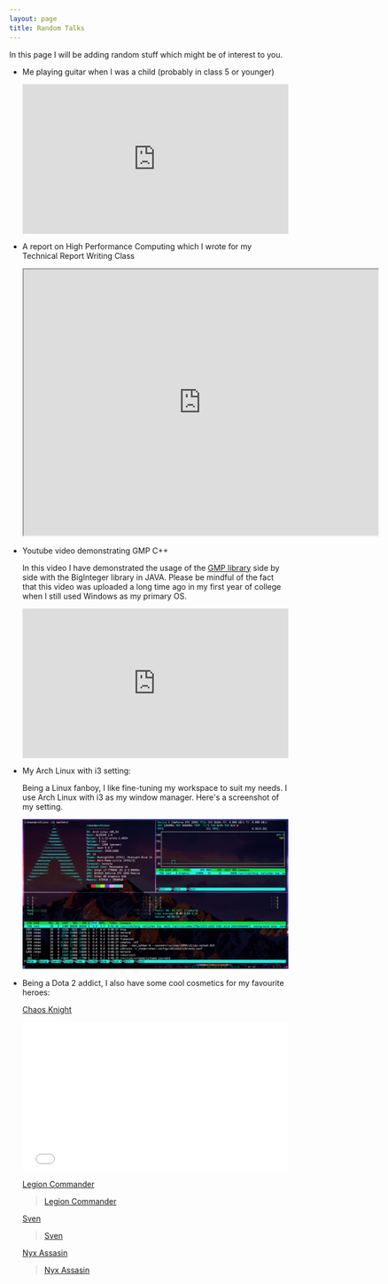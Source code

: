 ```yaml
---
layout: page
title: Random Talks
---
```


In this page I will be adding random stuff which might be of interest to you.

*	Me playing guitar when I was a child (probably in class 5 or younger)

	<style>.embed-container { position: relative; padding-bottom: 56.25%; height: 0; overflow: hidden; max-width: 100%; } .embed-container iframe, .embed-container object, .embed-container embed { position: absolute; top: 0; left: 0; width: 100%; height: 100%; }</style><div class='embed-container'><iframe src='https://player.vimeo.com/video/344354822' frameborder='0' webkitAllowFullScreen mozallowfullscreen allowFullScreen></iframe></div>

*	A report on High Performance Computing which I wrote for my Technical Report Writing Class

	<iframe src="https://drive.google.com/file/d/1h-iVCAsfryl23HhJGZQcGsNJ1rTj2JRU/preview" width="640" height="480"></iframe>

*	Youtube video demonstrating GMP C++

	In this video I have demonstrated the usage of the [GMP library](https://gmplib.org/) side by side with the BigInteger library in JAVA. Please be mindful of the fact that this video was uploaded a long time ago in my first year of college when I still used Windows as my primary OS.

	<style>.embed-container { position: relative; padding-bottom: 56.25%; height: 0; overflow: hidden; max-width: 100%; } .embed-container iframe, .embed-container object, .embed-container embed { position: absolute; top: 0; left: 0; width: 100%; height: 100%; }</style><div class='embed-container'><iframe src='https://www.youtube.com/embed/C2RKwXYovkQ' frameborder='0' allowfullscreen></iframe></div>

*	My Arch Linux with i3 setting:

	Being a Linux fanboy, I like fine-tuning my workspace to suit my needs. I use Arch Linux with i3 as my window manager. Here's a screenshot of my setting.

	![Screenshot](/assets/pictures/image9.png)

*	Being a Dota 2 addict, I also have some cool cosmetics for my favourite heroes:

	[Chaos Knight](https://dota2.gamepedia.com/Chaos_Knight)

	<div><div style="left: 0; width: 100%; height: 0; position: relative; padding-bottom: 56.25%;"><iframe src="//cdn.iframe.ly/U6HDlKw?media=1" style="border: 0; top: 0; left: 0; width: 100%; height: 100%; position: absolute;" allowfullscreen allow="autoplay; encrypted-media"></iframe></div></div><script async src="//cdn.iframe.ly/embed.js" charset="utf-8"></script>

	[Legion Commander](https://dota2.gamepedia.com/Legion_Commander)

	<blockquote class="imgur-embed-pub" lang="en" data-id="a/cq0qbRS"><a href="//imgur.com/a/cq0qbRS">Legion Commander</a></blockquote><script async src="//s.imgur.com/min/embed.js" charset="utf-8"></script>

	[Sven](https://dota2.gamepedia.com/Sven)

	<blockquote class="imgur-embed-pub" lang="en" data-id="a/45oDKc6"><a href="//imgur.com/a/45oDKc6">Sven</a></blockquote><script async src="//s.imgur.com/min/embed.js" charset="utf-8"></script>

	[Nyx Assasin](https://dota2.gamepedia.com/Nyx_Assassin)

	<blockquote class="imgur-embed-pub" lang="en" data-id="a/OUvBbrW"><a href="//imgur.com/a/OUvBbrW">Nyx Assasin</a></blockquote><script async src="//s.imgur.com/min/embed.js" charset="utf-8"></script>